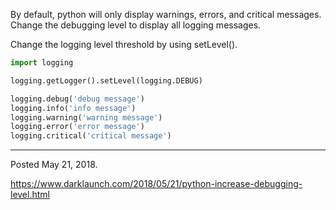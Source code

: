 By default, python will only display warnings, errors, and critical messages. Change the debugging level to display all logging messages.

Change the logging level threshold by using setLevel().

```python
import logging

logging.getLogger().setLevel(logging.DEBUG)

logging.debug('debug message')
logging.info('info message')
logging.warning('warning message')
logging.error('error message')
logging.critical('critical message')
```

---

Posted May 21, 2018.

https://www.darklaunch.com/2018/05/21/python-increase-debugging-level.html
